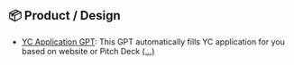 ## 📦 Product / Design
- [YC Application GPT](https://chat.openai.com/g/g-LYDRCiZB9): This GPT automatically fills YC application for you based on website or Pitch Deck [\(...\)](../desc/LYDRCiZB9.md)


